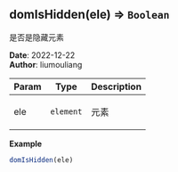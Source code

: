 ## domIsHidden(ele) ⇒ <code>Boolean</code>
<p>是否是隐藏元素</p>

**Date**: 2022-12-22  
**Author**: liumouliang  

| Param | Type | Description |
| --- | --- | --- |
| ele | <code>element</code> | <p>元素</p> |

**Example**  
```javascript
domIsHidden(ele)
```
